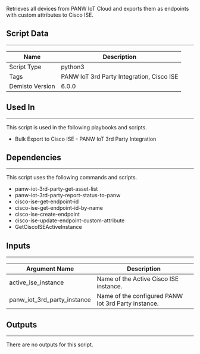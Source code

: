 Retrieves all devices from PANW IoT Cloud and exports them as endpoints with custom attributes to Cisco ISE.

## Script Data
---

| **Name** | **Description** |
| --- | --- |
| Script Type | python3 |
| Tags | PANW IoT 3rd Party Integration, Cisco ISE |
| Demisto Version | 6.0.0 |

## Used In
---
This script is used in the following playbooks and scripts.
* Bulk Export to Cisco ISE - PANW IoT 3rd Party Integration

## Dependencies
---
This script uses the following commands and scripts.
* panw-iot-3rd-party-get-asset-list
* panw-iot-3rd-party-report-status-to-panw
* cisco-ise-get-endpoint-id
* cisco-ise-get-endpoint-id-by-name
* cisco-ise-create-endpoint
* cisco-ise-update-endpoint-custom-attribute
* GetCiscoISEActiveInstance

## Inputs
---

| **Argument Name** | **Description** |
| --- | --- |
| active_ise_instance | Name of the Active Cisco ISE instance. |
| panw_iot_3rd_party_instance | Name of the configured PANW Iot 3rd Party instance. |

## Outputs
---
There are no outputs for this script.
